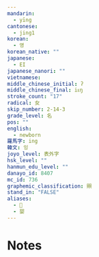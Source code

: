 ```yaml
---
mandarin:
  - yīng
cantonese:
  - jing1
korean:
  - 영
korean_native: ""
japanese:
  - EI
japanese_nanori: ""
vietnamese:
middle_chinese_initial: ʔ
middle_chinese_final: iᴇŋ
stroke_count: "17"
radical: 女
skip_number: 2-14-3
grade_level: 名
pos: ""
english:
  - newborn
羅馬字: ing
韓文: 잉
joyo_level: 表外字
hsk_level: ""
hanmun_edu_level: ""
danayo_id: 8407
mc_id: 736
graphemic_classification: 賏
stand_in: "FALSE"
aliases:
  - 𰋷
  - 婴
---
```


# Notes
